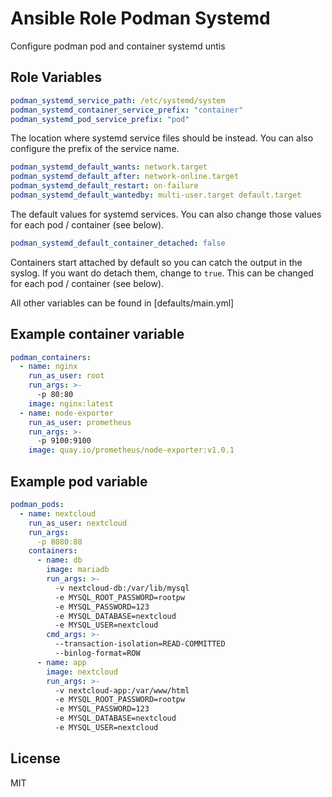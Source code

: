 # Ansible Role Podman Systemd

Configure podman pod and container systemd untis


## Role Variables

```yaml
podman_systemd_service_path: /etc/systemd/system
podman_systemd_container_service_prefix: "container"
podman_systemd_pod_service_prefix: "pod"
```

The location where systemd service files should be instead. You can also configure the prefix of the service name.


```yaml
podman_systemd_default_wants: network.target
podman_systemd_default_after: network-online.target
podman_systemd_default_restart: on-failure
podman_systemd_default_wantedby: multi-user.target default.target
```

The default values for systemd services. You can also change those values for each pod / container (see below).


```yaml
podman_systemd_default_container_detached: false
```

Containers start attached by default so you can catch the output in the syslog. If you want do detach them, change to `true`. This can be changed for each pod / container (see below).


All other variables can be found in [defaults/main.yml]


## Example container variable

```yaml
podman_containers:
  - name: nginx
    run_as_user: root
    run_args: >-
      -p 80:80
    image: nginx:latest
  - name: node-exporter
    run_as_user: prometheus
    run_args: >-
      -p 9100:9100
    image: quay.io/prometheus/node-exporter:v1.0.1
```


## Example pod variable

```yaml
podman_pods:
  - name: nextcloud
    run_as_user: nextcloud
    run_args:
      -p 8080:80
    containers:
      - name: db
        image: mariadb
        run_args: >-
          -v nextcloud-db:/var/lib/mysql
          -e MYSQL_ROOT_PASSWORD=rootpw
          -e MYSQL_PASSWORD=123
          -e MYSQL_DATABASE=nextcloud
          -e MYSQL_USER=nextcloud
        cmd_args: >-
          --transaction-isolation=READ-COMMITTED
          --binlog-format=ROW
      - name: app
        image: nextcloud
        run_args: >-
          -v nextcloud-app:/var/www/html
          -e MYSQL_ROOT_PASSWORD=rootpw
          -e MYSQL_PASSWORD=123
          -e MYSQL_DATABASE=nextcloud
          -e MYSQL_USER=nextcloud
```


## License

MIT
